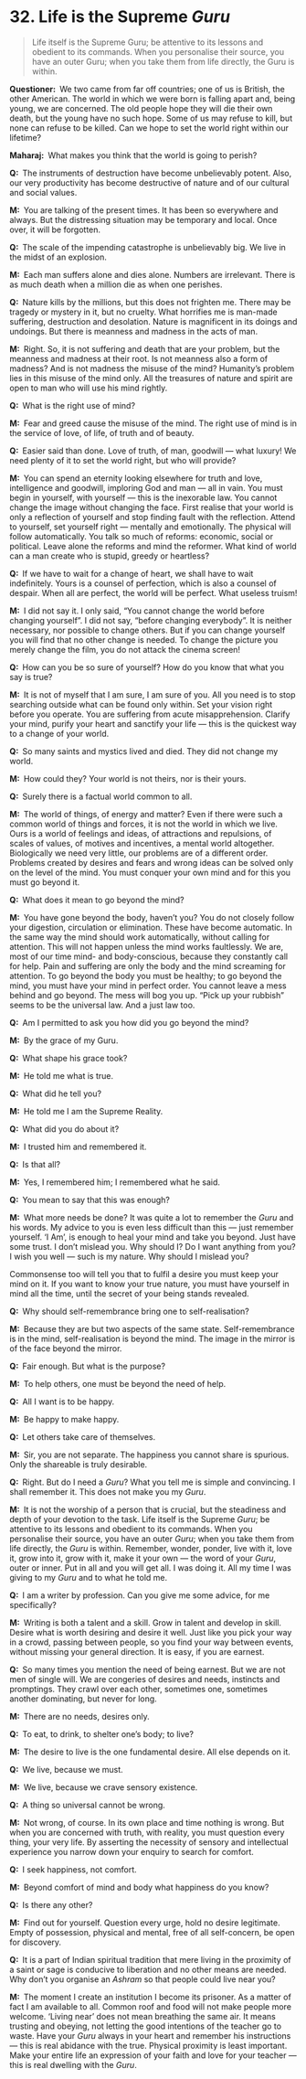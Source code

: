 # 32. Life is the Supreme *Guru*

>Life itself is the Supreme <span style=font-style:normal>Guru</span>; be attentive to its lessons and obedient to its commands. When you personalise their source, you have an outer <span style=font-style:normal>Guru</span>; when you take them from life directly, the <span style=font-style:normal>Guru</span> is within.

**Questioner:**&ensp;We two came from far off countries; one of us is British, the other American. The world in which we were born is falling apart and, being young, we are concerned. The old people hope they will die their own death, but the young have no such hope. Some of us may refuse to kill, but none can refuse to be killed. Can we hope to set the world right within our lifetime?

**Maharaj:**&ensp;What makes you think that the world is going to perish?

**Q:**&ensp;The instruments of destruction have become unbelievably potent. Also, our very productivity has become destructive of nature and of our cultural and social values.

**M:**&ensp;You are talking of the present times. It has been so everywhere and always. But the distressing situation may be temporary and local. Once over, it will be forgotten.

**Q:**&ensp;The scale of the impending catastrophe is unbelievably big. We live in the midst of an explosion.

**M:**&ensp;Each man suffers alone and dies alone. Numbers are irrelevant. There is as much death when a million die as when one perishes.

**Q:**&ensp;Nature kills by the millions, but this does not frighten me. There may be tragedy or mystery in it, but no cruelty. What horrifies me is man-made suffering, destruction and desolation. Nature is magnificent in its doings and undoings. But there is meanness and madness in the acts of man.

**M:**&ensp;Right. So, it is not suffering and death that are your problem, but the meanness and madness at their root. Is not meanness also a form of madness? And is not madness the misuse of the mind? Humanity’s problem lies in this misuse of the mind only. All the treasures of nature and spirit are open to man who will use his mind rightly.

**Q:**&ensp;What is the right use of mind?

**M:**&ensp;Fear and greed cause the misuse of the mind. The right use of mind is in the service of love, of life, of truth and of beauty.

**Q:**&ensp;Easier said than done. Love of truth, of man, goodwill — what luxury! We need plenty of it to set the world right, but who will provide?

**M:**&ensp;You can spend an eternity looking elsewhere for truth and love, intelligence and goodwill, imploring God and man — all in vain. You must begin in yourself, with yourself — this is the inexorable law. You cannot change the image without changing the face. First realise that your world is only a reflection of yourself and stop finding fault with the reflection. Attend to yourself, set yourself right — mentally and emotionally. The physical will follow automatically. You talk so much of reforms: economic, social or political. Leave alone the reforms and mind the reformer. What kind of world can a man create who is stupid, greedy or heartless?

**Q:**&ensp;If we have to wait for a change of heart, we shall have to wait indefinitely. Yours is a counsel of perfection, which is also a counsel of despair. When all are perfect, the world will be perfect. What useless truism!

**M:**&ensp;I did not say it. I only said, “You cannot change the world before changing yourself”. I did not say, “before changing everybody”. It is neither necessary, nor possible to change others. But if you can change yourself you will find that no other change is needed. To change the picture you merely change the film, you do not attack the cinema screen!

**Q:**&ensp;How can you be so sure of yourself? How do you know that what you say is true?

**M:**&ensp;It is not of myself that I am sure, I am sure of you. All you need is to stop searching outside what can be found only within. Set your vision right before you operate. You are suffering from acute misapprehension. Clarify your mind, purify your heart and sanctify your life — this is the quickest way to a change of your world.

**Q:**&ensp;So many saints and mystics lived and died. They did not change my world.

**M:**&ensp;How could they? Your world is not theirs, nor is their yours.

**Q:**&ensp;Surely there is a factual world common to all.

**M:**&ensp;The world of things, of energy and matter? Even if there were such a common world of things and forces, it is not the world in which we live. Ours is a world of feelings and ideas, of attractions and repulsions, of scales of values, of motives and incentives, a mental world altogether. Biologically we need very little, our problems are of a different order. Problems created by desires and fears and wrong ideas can be solved only on the level of the mind. You must conquer your own mind and for this you must go beyond it.

**Q:**&ensp;What does it mean to go beyond the mind?

**M:**&ensp;You have gone beyond the body, haven’t you? You do not closely follow your digestion, circulation or elimination. These have become automatic. In the same way the mind should work automatically, without calling for attention. This will not happen unless the mind works faultlessly. We are, most of our time mind- and body-conscious, because they constantly call for help. Pain and suffering are only the body and the mind screaming for attention. To go beyond the body you must be healthy; to go beyond the mind, you must have your mind in perfect order. You cannot leave a mess behind and go beyond. The mess will bog you up. “Pick up your rubbish” seems to be the universal law. And a just law too.

**Q:**&ensp;Am I permitted to ask you how did you go beyond the mind?

**M:**&ensp;By the grace of my <span data-tippy-content="Spiritual teacher, preceptor.">Guru</span>.

**Q:**&ensp;What shape his grace took?

**M:**&ensp;He told me what is true.

**Q:**&ensp;What did he tell you?

**M:**&ensp;He told me I am the Supreme Reality.

**Q:**&ensp;What did you do about it?

**M:**&ensp;I trusted him and remembered it.

**Q:**&ensp;Is that all?

**M:**&ensp;Yes, I remembered him; I remembered what he said.

**Q:**&ensp;You mean to say that this was enough?

**M:**&ensp;What more needs be done? It was quite a lot to remember the *Guru* and his words. My advice to you is even less difficult than this — just remember yourself. ‘I Am’, is enough to heal your mind and take you beyond. Just have some trust. I don’t mislead you. Why should I? Do I want anything from you? I wish you well — such is my nature. Why should I mislead you? 

Commonsense too will tell you that to fulfil a desire you must keep your mind on it. If you want to know your true nature, you must have yourself in mind all the time, until the secret of your being stands revealed.

**Q:**&ensp;Why should self-remembrance bring one to self-realisation?

**M:**&ensp;Because they are but two aspects of the same state. Self-remembrance is in the mind, self-realisation is beyond the mind. The image in the mirror is of the face beyond the mirror.

**Q:**&ensp;Fair enough. But what is the purpose?

**M:**&ensp;To help others, one must be beyond the need of help.

**Q:**&ensp;All I want is to be happy.

**M:**&ensp;Be happy to make happy.

**Q:**&ensp;Let others take care of themselves.

**M:**&ensp;Sir, you are not separate. The happiness you cannot share is spurious. Only the shareable is truly desirable.

**Q:**&ensp;Right. But do I need a *Guru*? What you tell me is simple and convincing. I shall remember it. This does not make you my *Guru*.

**M:**&ensp;It is not the worship of a person that is crucial, but the steadiness and depth of your devotion to the task. Life itself is the Supreme *Guru*; be attentive to its lessons and obedient to its commands. When you personalise their source, you have an outer *Guru*; when you take them from life directly, the *Guru* is within. Remember, wonder, ponder, live with it, love it, grow into it, grow with it, make it your own — the word of your *Guru*, outer or inner. Put in all and you will get all. I was doing it. All my time I was giving to my *Guru* and to what he told me.

**Q:**&ensp;I am a writer by profession. Can you give me some advice, for me specifically?

**M:**&ensp;Writing is both a talent and a skill. Grow in talent and develop in skill. Desire what is worth desiring and desire it well. Just like you pick your way in a crowd, passing between people, so you find your way between events, without missing your general direction. It is easy, if you are earnest.

**Q:**&ensp;So many times you mention the need of being earnest. But we are not men of single will. We are congeries of desires and needs, instincts and promptings. They crawl over each other, sometimes one, sometimes another dominating, but never for long.

**M:**&ensp;There are no needs, desires only.

**Q:**&ensp;To eat, to drink, to shelter one’s body; to live?

**M:**&ensp;The desire to live is the one fundamental desire. All else depends on it.

**Q:**&ensp;We live, because we must.

**M:**&ensp;We live, because we crave sensory existence.

**Q:**&ensp;A thing so universal cannot be wrong.

**M:**&ensp;Not wrong, of course. In its own place and time nothing is wrong. But when you are concerned with truth, with reality, you must question every thing, your very life. By asserting the necessity of sensory and intellectual experience you narrow down your enquiry to search for comfort.

**Q:**&ensp;I seek happiness, not comfort.

**M:**&ensp;Beyond comfort of mind and body what happiness do you know?

**Q:**&ensp;Is there any other?

**M:**&ensp;Find out for yourself. Question every urge, hold no desire legitimate. Empty of possession, physical and mental, free of all self-concern, be open for discovery.

**Q:**&ensp;It is a part of Indian spiritual tradition that mere living in the proximity of a saint or sage is conducive to liberation and no other means are needed. Why don’t you organise an *Ashram* so that people could live near you?

**M:**&ensp;The moment I create an institution I become its prisoner. As a matter of fact I am available to all. Common roof and food will not make people more welcome. ‘Living near’ does not mean breathing the same air. It means trusting and obeying, not letting the good intentions of the teacher go to waste. Have your *Guru* always in your heart and remember his instructions — this is real abidance with the true. Physical proximity is least important. Make your entire life an expression of your faith and love for your teacher — this is real dwelling with the *Guru*.

<script>
export default {
  props: ["slot-key"],
  mounted () {
    tippy("[data-tippy-content]", {allowHTML: true});
  }
}
</script>